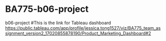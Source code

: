 # BA775-b06-project
b06-project
#This is the link for Tableau dashboard https://public.tableau.com/app/profile/jessica.tong1527/viz/BA775_team_assignment_version2_17020855878190/Product_Marketing_Dashboard#2 
